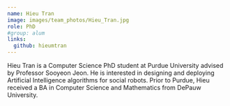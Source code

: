 ```yaml
---
name: Hieu Tran
image: images/team_photos/Hieu_Tran.jpg
role: PhD
#group: alum
links:
  github: hieumtran
---
```


Hieu Tran is a Computer Science PhD student at Purdue University advised by Professor Sooyeon Jeon. He is interested in designing and deploying Artificial Intelligence algorithms for social robots. Prior to Purdue, Hieu received a BA in Computer Science and Mathematics from DePauw University.
